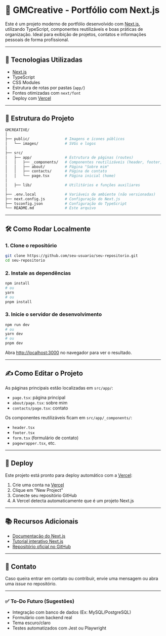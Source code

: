 # 🧠 GMCreative - Portfólio com Next.js

Este é um projeto moderno de portfólio desenvolvido com [Next.js](https://nextjs.org/), utilizando TypeScript, componentes reutilizáveis e boas práticas de organização. Ideal para exibição de projetos, contatos e informações pessoais de forma profissional.

---

## 🚀 Tecnologias Utilizadas

- [Next.js](https://nextjs.org/)
- TypeScript
- CSS Modules
- Estrutura de rotas por pastas (`app/`)
- Fontes otimizadas com `next/font`
- Deploy com [Vercel](https://vercel.com)

---

## 🧭 Estrutura do Projeto

```bash
GMCREATIVE/
│
├── public/                # Imagens e ícones públicos
│   └── images/            # SVGs e logos
│
├── src/
│   ├── app/               # Estrutura de páginas (routes)
│   │   ├── _components/   # Componentes reutilizáveis (header, footer, etc)
│   │   ├── about/         # Página "Sobre mim"
│   │   ├── contacts/      # Página de contato
│   │   └── page.tsx       # Página inicial (home)
│
│   ├── lib/               # Utilitários e funções auxiliares
│
├── .env.local             # Variáveis de ambiente (não versionadas)
├── next.config.js         # Configuração do Next.js
├── tsconfig.json          # Configuração do TypeScript
└── README.md              # Este arquivo
```

---

## 🛠️ Como Rodar Localmente

### 1. Clone o repositório

```bash
git clone https://github.com/seu-usuario/seu-repositorio.git
cd seu-repositorio
```

### 2. Instale as dependências

```bash
npm install
# ou
yarn
# ou
pnpm install
```

### 3. Inicie o servidor de desenvolvimento

```bash
npm run dev
# ou
yarn dev
# ou
pnpm dev
```

Abra [http://localhost:3000](http://localhost:3000) no navegador para ver o resultado.

---

## ✍️ Como Editar o Projeto

As páginas principais estão localizadas em `src/app/`:

- `page.tsx`: página principal
- `about/page.tsx`: sobre mim
- `contacts/page.tsx`: contato

Os componentes reutilizáveis ficam em `src/app/_components/`:

- `header.tsx`
- `footer.tsx`
- `form.tsx` (formulário de contato)
- `pagewrapper.tsx`, etc.

---

## 🔄 Deploy

Este projeto está pronto para deploy automático com a [Vercel](https://vercel.com):

1. Crie uma conta na [Vercel](https://vercel.com)
2. Clique em "New Project"
3. Conecte seu repositório GitHub
4. A Vercel detecta automaticamente que é um projeto Next.js

---

## 📚 Recursos Adicionais

- [Documentação do Next.js](https://nextjs.org/docs)
- [Tutorial interativo Next.js](https://nextjs.org/learn)
- [Repositório oficial no GitHub](https://github.com/vercel/next.js)

---

## 📩 Contato

Caso queira entrar em contato ou contribuir, envie uma mensagem ou abra uma _issue_ no repositório.

---

### ✅ To-Do Futuro (Sugestões)

- Integração com banco de dados (Ex: MySQL/PostgreSQL)
- Formulário com backend real
- Tema escuro/claro
- Testes automatizados com Jest ou Playwright
